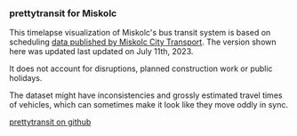 ### prettytransit for Miskolc

This timelapse visualization of Miskolc's bus transit system is based on scheduling [data published by Miskolc City Transport](https://mvkzrt.hu/menetrend). The version shown here was updated last updated on July 11th, 2023.

It does not account for disruptions, planned construction work or public holidays.

The dataset might have inconsistencies and grossly estimated travel times of vehicles, which can sometimes make it look like they move oddly in sync.

[prettytransit on github](https://github.com/zorapeteri/prettytransit)
